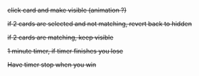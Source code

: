 ~~click card and make visible (animation ?)~~

~~if 2 cards are selected and not matching, revert back to hidden~~

~~if 2 cards are matching, keep visible~~

~~1 minute timer, if timer finishes you lose~~

~~Have timer stop when you win~~
